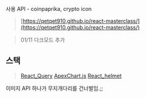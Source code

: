사용 API - coinpaprika, crypto icon <br>
> [https://qetqet910.github.io/react-masterclass/](https://qetqet910.github.io/react-masterclass/)

> 01/11 다크모드 추가

## 스택
> [React_Query](https://react-query.tanstack.com/)
> [ApexChart.js](https://apexcharts.com/)
> [React_helmet](https://www.npmjs.com/package/react-helmet)

이미지 API 하나가 무지개다리를 건너벌임.;;
